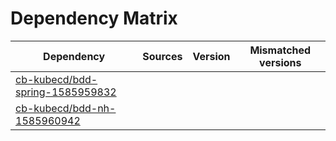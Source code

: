 # Dependency Matrix

Dependency | Sources | Version | Mismatched versions
---------- | ------- | ------- | -------------------
[cb-kubecd/bdd-spring-1585959832](https://github.com/cb-kubecd/bdd-spring-1585959832.git) |  | []() | 
[cb-kubecd/bdd-nh-1585960942](https://github.com/cb-kubecd/bdd-nh-1585960942.git) |  | []() | 
